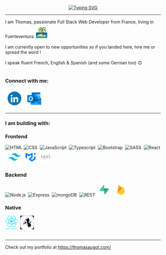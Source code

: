 <p align="center">
<a href="https://git.io/typing-svg"><img src="https://readme-typing-svg.herokuapp.com?font=Orbitron&size=40&duration=4000&center=true&vCenter=true&width=800&height=80&lines=Hi+there!+;Welcome+to+my+GitHub+profile!" alt="Typing SVG" /></a>

-----

I am Thomas, passionate Full Stack Web Developer from France, living in Fuerteventura <img src="./island-palm-tree.gif" width="40" />
	<br>
	<br>
I am currently open to new opportunities so if you landed here, hire me or spread the word !
	<br>
	<br>
I speak fluent French, English & Spanish (and some German too) 🙃 
	<br>
	<br>
### Connect with me:
<a href="https://www.linkedin.com/in/thomas-augot" target="_blank"><img src="./372102050_LINKEDIN_ICON_TRANSPARENT_1080.gif" width="60" /></a>
<a href="mailto:thomas.augot@hotmail.fr"><img src="./outlooklogo.gif" width="60" /></a>

</p>

---

### I am building with:

### Frontend <br> 

<div>
	<img height="44" src="https://user-images.githubusercontent.com/25181517/192158954-f88b5814-d510-4564-b285-dff7d6400dad.png" alt="HTML" title="HTML" />
	<img height="44" src="https://user-images.githubusercontent.com/25181517/183898674-75a4a1b1-f960-4ea9-abcb-637170a00a75.png" alt="CSS" title="CSS" />&nbsp;
	<img height="44" src="https://user-images.githubusercontent.com/25181517/117447155-6a868a00-af3d-11eb-9cfe-245df15c9f3f.png" alt="JavaScript" title="JavaScript" />&nbsp;
	<img height="44" src="https://cdn.icon-icons.com/icons2/2415/PNG/512/typescript_original_logo_icon_146317.png" alt="Typescript" title="Typescript" />&nbsp;
	<img height="44" src="https://user-images.githubusercontent.com/25181517/183898054-b3d693d4-dafb-4808-a509-bab54cf5de34.png" alt="Bootstrap" title="Bootstrap" />&nbsp;
	<img height="44" src="https://avatars.githubusercontent.com/u/317889?s=200&v=4" alt="SASS" title="SASS" />&nbsp;
	<img height="44" src="https://user-images.githubusercontent.com/25181517/183897015-94a058a6-b86e-4e42-a37f-bf92061753e5.png" alt="React" title="React" />&nbsp;
	<img height="44" src="https://github.com/thomasaugot/portfolio/blob/main/src/components/Curriculum/Tailwind_CSS.png?raw=true" alt="Tailwind CSS" title="Tailwind CSS" />&nbsp;
	<img height="44" src="https://github.com/thomasaugot/portfolio/blob/main/src/components/Curriculum/MUI.png?raw=true" alt="Material UI" title="Material UI" />&nbsp;
	<img height="44" src="https://github.com/thomasaugot/portfolio/blob/main/src/components/Curriculum/nextjs.png?raw=true" alt="Next.JS" title="Next.JS" />&nbsp;
</div>

### Backend <br>

<div>
	<img height="44" src="https://user-images.githubusercontent.com/25181517/183568594-85e280a7-0d7e-4d1a-9028-c8c2209e073c.png" alt="Node.js" title="Node.js" />&nbsp;
	<img height="44" src="https://user-images.githubusercontent.com/25181517/183859966-a3462d8d-1bc7-4880-b353-e2cbed900ed6.png" alt="Express" title="Express" />&nbsp;
	<img height="44" src="https://user-images.githubusercontent.com/25181517/182884177-d48a8579-2cd0-447a-b9a6-ffc7cb02560e.png" alt="mongoDB" title="mongoDB" />&nbsp;
	<img height="44" src="https://user-images.githubusercontent.com/25181517/192107858-fe19f043-c502-4009-8c47-476fc89718ad.png" alt="REST" title="REST" />&nbsp;
		<img height="44" src="https://github.com/thomasaugot/portfolio/blob/a72623c6999d3fe2c7fae33ea37abfd3bac74353/src/components/Curriculum/supabase.png?raw=true" alt="Supabase" title="Supabase" />&nbsp;
	<img height="44" src="https://github.com/thomasaugot/portfolio/blob/main/src/components/Curriculum/firebase.png?raw=true" alt="Firebase" title="Firebase" />&nbsp;
</div>

### Native <br>

<div>
	<img height="44" src="https://raw.githubusercontent.com/thomasaugot/portfolio/ecb3abec1c3eb516eb1f8944fe1bcd9132af1e77/src/components/Curriculum/react-native.png" alt="React native" title="React native" />&nbsp;
		<img height="44" src="https://github.com/thomasaugot/portfolio/blob/a72623c6999d3fe2c7fae33ea37abfd3bac74353/src/components/Curriculum/expo.png?raw=true" alt="Expo" title="Expo" />&nbsp;
</div>

<br>

-----

Check out my portfolio at https://thomasaugot.com/
